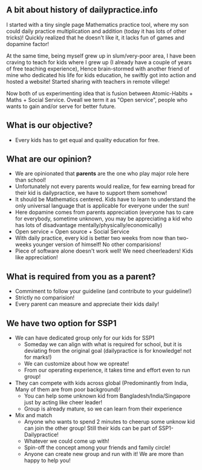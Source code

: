 ## A bit about history of dailypractice.info

I started with a tiny single page Mathematics practice tool, where my son could daily practice multiplication and addition (today it has lots of other tricks)! Quickly realized that he doesn't like it, it lacks fun of games and dopamine factor! 

At the same time, being myself grew up in slum/very-poor area, I have been craving to teach for kids where I grew up (I already have a couple of years of free teaching experience), Hence brain-stormed with another friend of mine who dedicated his life for kids education, he swiftly got into action and hosted a website! Started sharing with teachers in remote villege! 

Now both of us experimenting idea that is fusion between Atomic-Habits + Maths + Social Service. Oveall we term it as "Open service", people who wants to gain and/or serve for better future.

## What is our objective?

* Every kids has to get equal and quality education for free.


## What are our opinion?

* We are opinionated that **parents** are the one who play major role here than school!
* Unfortunately not every parents would realize, for few earning bread for their kid is dailypractice, we have to support them somehow!
* It should be Mathematics centered. Kids have to learn to understand the only universal language that is applicable for everyone under the sun!
* Here dopamine comes from parents appreciation (everyone has to care for everybody, sometime unknown, you may be appreciating a kid who has lots of disadvantage mentally/physically/economically)
* Open service = Open source + Social Service
* With daily practice, every kid is better two weeks from now than two-weeks younger version of himself! No other comparisions!
* Piece of software alone doesn't work well! We need cheerleaders! Kids like appreciation!


## What is required from you as a parent?

* Commiment to follow your guideline (and contribute to your guideline!)
* Strictly no comparision!
* Every parent can measure and appreciate their kids daily!


## We have two option for SSP1

* We can have dedicated group only for our kids for SSP1
  * Someday we can align with what is required for school, but it is deviating from the original goal (dailypractice is for knowledge! not for marks!)
  * We can customize about how we opreate!
  * From our operating experience, it takes time and effort even to run group!
* They can compete with kids across global (Predominantly from India, Many of them are from poor background)!
  * You can help some unknown kid from Bangladesh/India/Singapore just by acting like cheer leader!
  * Group is already mature, so we can learn from their experience
* Mix and match
  * Anyone who wants to spend 2 minutes to cheerup some unknow kid can join the other group! Still their kids can be part of SSP1-Dailypractice!
  * Whatever we could come up with!
  * Spin-off the concept among your friends and family circle!
  * Anyone can create new group and run with it! We are more than happy to help you!
